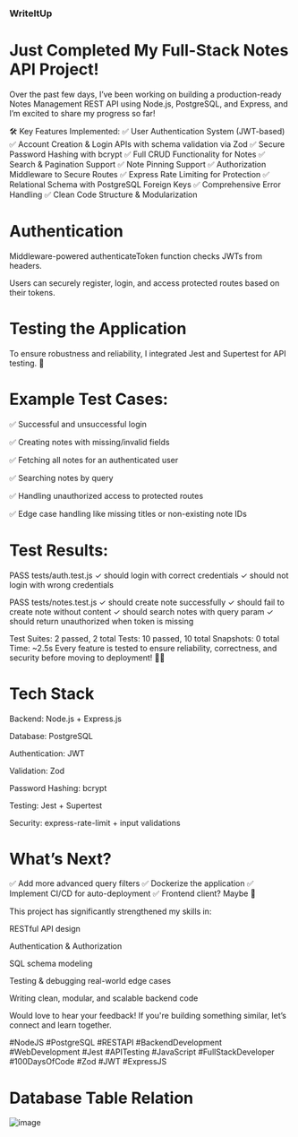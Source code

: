 ### WriteItUp
# Just Completed My Full-Stack Notes API Project! 

Over the past few days, I’ve been working on building a production-ready Notes Management REST API using Node.js, PostgreSQL, and Express, and I’m excited to share my progress so far! 

🛠️ Key Features Implemented:
✅ User Authentication System (JWT-based)
✅ Account Creation & Login APIs with schema validation via Zod
✅ Secure Password Hashing with bcrypt
✅ Full CRUD Functionality for Notes
✅ Search & Pagination Support
✅ Note Pinning Support
✅ Authorization Middleware to Secure Routes
✅ Express Rate Limiting for Protection
✅ Relational Schema with PostgreSQL Foreign Keys
✅ Comprehensive Error Handling
✅ Clean Code Structure & Modularization

# Authentication
Middleware-powered authenticateToken function checks JWTs from headers.

Users can securely register, login, and access protected routes based on their tokens.

# Testing the Application
To ensure robustness and reliability, I integrated Jest and Supertest for API testing. 🧪

# Example Test Cases:

✅ Successful and unsuccessful login

✅ Creating notes with missing/invalid fields

✅ Fetching all notes for an authenticated user

✅ Searching notes by query

✅ Handling unauthorized access to protected routes

✅ Edge case handling like missing titles or non-existing note IDs

# Test Results:

PASS  tests/auth.test.js
  ✓ should login with correct credentials
  ✓ should not login with wrong credentials

PASS  tests/notes.test.js
  ✓ should create note successfully
  ✓ should fail to create note without content
  ✓ should search notes with query param
  ✓ should return unauthorized when token is missing

Test Suites: 2 passed, 2 total
Tests:       10 passed, 10 total
Snapshots:   0 total
Time:        ~2.5s
Every feature is tested to ensure reliability, correctness, and security before moving to deployment! 🧪✅

# Tech Stack
Backend: Node.js + Express.js

Database: PostgreSQL

Authentication: JWT

Validation: Zod

Password Hashing: bcrypt

Testing: Jest + Supertest

Security: express-rate-limit + input validations

# What’s Next?
✅ Add more advanced query filters
✅ Dockerize the application
✅ Implement CI/CD for auto-deployment
✅ Frontend client? Maybe 👀

This project has significantly strengthened my skills in:

RESTful API design

Authentication & Authorization

SQL schema modeling

Testing & debugging real-world edge cases

Writing clean, modular, and scalable backend code

Would love to hear your feedback! If you're building something similar, let’s connect and learn together.

#NodeJS #PostgreSQL #RESTAPI #BackendDevelopment #WebDevelopment #Jest #APITesting #JavaScript #FullStackDeveloper #100DaysOfCode #Zod #JWT #ExpressJS
# Database Table Relation
![image](https://github.com/user-attachments/assets/85a30edf-6ab9-4ce8-bc11-aebc15a99442)


